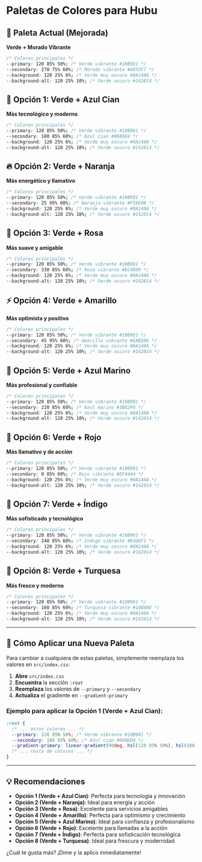 # Paletas de Colores para Hubu

## 🎨 Paleta Actual (Mejorada)
**Verde + Morado Vibrante**

```css
/* Colores principales */
--primary: 120 85% 50%; /* Verde vibrante #10B981 */
--secondary: 270 75% 60%; /* Morado vibrante #A855F7 */
--background: 120 25% 6%; /* Verde muy oscuro #0A140A */
--background-alt: 120 25% 10%; /* Verde oscuro #142014 */
```

## 🌟 Opción 1: Verde + Azul Cian
**Más tecnológico y moderno**

```css
/* Colores principales */
--primary: 120 85% 50%; /* Verde vibrante #10B981 */
--secondary: 180 85% 60%; /* Azul cian #06B6D4 */
--background: 120 25% 6%; /* Verde muy oscuro #0A140A */
--background-alt: 120 25% 10%; /* Verde oscuro #142014 */
```

## 🔥 Opción 2: Verde + Naranja
**Más energético y llamativo**

```css
/* Colores principales */
--primary: 120 85% 50%; /* Verde vibrante #10B981 */
--secondary: 25 95% 60%; /* Naranja vibrante #F59E0B */
--background: 120 25% 6%; /* Verde muy oscuro #0A140A */
--background-alt: 120 25% 10%; /* Verde oscuro #142014 */
```

## 💎 Opción 3: Verde + Rosa
**Más suave y amigable**

```css
/* Colores principales */
--primary: 120 85% 50%; /* Verde vibrante #10B981 */
--secondary: 330 85% 60%; /* Rosa vibrante #EC4899 */
--background: 120 25% 6%; /* Verde muy oscuro #0A140A */
--background-alt: 120 25% 10%; /* Verde oscuro #142014 */
```

## ⚡ Opción 4: Verde + Amarillo
**Más optimista y positivo**

```css
/* Colores principales */
--primary: 120 85% 50%; /* Verde vibrante #10B981 */
--secondary: 45 95% 60%; /* Amarillo vibrante #EAB308 */
--background: 120 25% 6%; /* Verde muy oscuro #0A140A */
--background-alt: 120 25% 10%; /* Verde oscuro #142014 */
```

## 🌊 Opción 5: Verde + Azul Marino
**Más profesional y confiable**

```css
/* Colores principales */
--primary: 120 85% 50%; /* Verde vibrante #10B981 */
--secondary: 220 85% 60%; /* Azul marino #3B82F6 */
--background: 120 25% 6%; /* Verde muy oscuro #0A140A */
--background-alt: 120 25% 10%; /* Verde oscuro #142014 */
```

## 🎯 Opción 6: Verde + Rojo
**Más llamativo y de acción**

```css
/* Colores principales */
--primary: 120 85% 50%; /* Verde vibrante #10B981 */
--secondary: 0 85% 60%; /* Rojo vibrante #EF4444 */
--background: 120 25% 6%; /* Verde muy oscuro #0A140A */
--background-alt: 120 25% 10%; /* Verde oscuro #142014 */
```

## 🚀 Opción 7: Verde + Índigo
**Más sofisticado y tecnológico**

```css
/* Colores principales */
--primary: 120 85% 50%; /* Verde vibrante #10B981 */
--secondary: 240 85% 60%; /* Índigo vibrante #6366F1 */
--background: 120 25% 6%; /* Verde muy oscuro #0A140A */
--background-alt: 120 25% 10%; /* Verde oscuro #142014 */
```

## 🎨 Opción 8: Verde + Turquesa
**Más fresco y moderno**

```css
/* Colores principales */
--primary: 120 85% 50%; /* Verde vibrante #10B981 */
--secondary: 160 85% 60%; /* Turquesa vibrante #14B8A6 */
--background: 120 25% 6%; /* Verde muy oscuro #0A140A */
--background-alt: 120 25% 10%; /* Verde oscuro #142014 */
```

---

## 🎯 Cómo Aplicar una Nueva Paleta

Para cambiar a cualquiera de estas paletas, simplemente reemplaza los valores en `src/index.css`:

1. **Abre** `src/index.css`
2. **Encuentra** la sección `:root`
3. **Reemplaza** los valores de `--primary` y `--secondary`
4. **Actualiza** el gradiente en `--gradient-primary`

### Ejemplo para aplicar la Opción 1 (Verde + Azul Cian):

```css
:root {
  /* ... otros colores ... */
  --primary: 120 85% 50%; /* Verde vibrante #10B981 */
  --secondary: 180 85% 60%; /* Azul cian #06B6D4 */
  --gradient-primary: linear-gradient(90deg, hsl(120 85% 50%), hsl(180 85% 60%));
  /* ... resto de colores ... */
}
```

---

## 💡 Recomendaciones

- **Opción 1 (Verde + Azul Cian)**: Perfecta para tecnología y innovación
- **Opción 2 (Verde + Naranja)**: Ideal para energía y acción
- **Opción 3 (Verde + Rosa)**: Excelente para servicios amigables
- **Opción 4 (Verde + Amarillo)**: Perfecta para optimismo y crecimiento
- **Opción 5 (Verde + Azul Marino)**: Ideal para confianza y profesionalismo
- **Opción 6 (Verde + Rojo)**: Excelente para llamadas a la acción
- **Opción 7 (Verde + Índigo)**: Perfecta para sofisticación tecnológica
- **Opción 8 (Verde + Turquesa)**: Ideal para frescura y modernidad

¿Cuál te gusta más? ¡Dime y la aplico inmediatamente! 